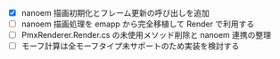 - [x] nanoem 描画初期化とフレーム更新の呼び出しを追加
- [ ] nanoem 描画処理を emapp から完全移植して Render で利用する
- [ ] PmxRenderer.Render.cs の未使用メソッド削除と nanoem 連携の整理
- [ ] モーフ計算は全モーフタイプ未サポートのため実装を検討する
